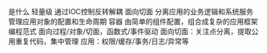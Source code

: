 是什么
    轻量级 通过IOC控制反转解耦
    面向切面 分离应用的业务逻辑和系统服务
    管理应用对象的配置和生命周期 容器
    由简单的组件配置，组合成复杂的应用框架
编程范式 面向过程/对象/切面，函数式/事件驱动
面向切面：关注点分离，提取公用重复代码，集中管理
应用：权限/缓存/事务/日志/异常等

